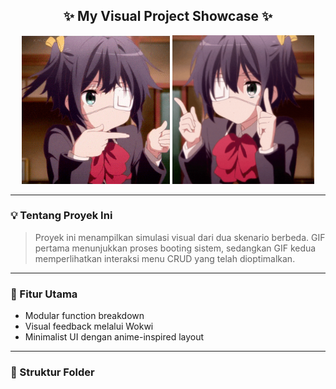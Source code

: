 <h2 align="center">✨ My Visual Project Showcase ✨</h2>

<p align="center">
  <img src="Animated GIF.gif" width="47%%" alt="GIF 1">
  <img src="chuunibyou demo koi ga shitai manga GIF.gif" width="45%" alt="GIF 2">
</p>

---

### 💡 Tentang Proyek Ini
> Proyek ini menampilkan simulasi visual dari dua skenario berbeda. GIF pertama menunjukkan proses booting sistem, sedangkan GIF kedua memperlihatkan interaksi menu CRUD yang telah dioptimalkan.

---

### 🔧 Fitur Utama
- Modular function breakdown
- Visual feedback melalui Wokwi
- Minimalist UI dengan anime-inspired layout

---

### 📁 Struktur Folder
